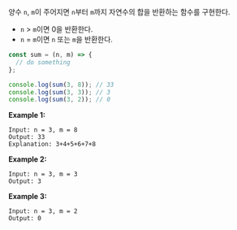 양수 `n`, `m`이 주어지면 `n`부터 `m`까지 자연수의 합을 반환하는 함수를 구현한다.

- `n` > `m`이면 0을 반환한다.
- `n` = `m`이면 `n` 또는 `m`을 반환한다.

```jsx
const sum = (n, m) => {
  // do something
};

console.log(sum(3, 8)); // 33
console.log(sum(3, 3)); // 3
console.log(sum(3, 2)); // 0
```

**Example 1:**

```
Input: n = 3, m = 8
Output: 33
Explanation: 3+4+5+6+7+8
```

**Example 2:**

```
Input: n = 3, m = 3
Output: 3
```

**Example 3:**

```
Input: n = 3, m = 2
Output: 0
```
